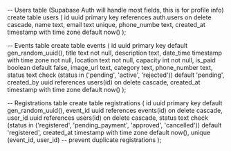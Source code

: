 -- Users table (Supabase Auth will handle most fields, this is for profile info)
create table users (
  id uuid primary key references auth.users on delete cascade,
  name text,
  email text unique,
  phone_numbe text,
  created_at timestamp with time zone default now()
);

-- Events table
create table events (
  id uuid primary key default gen_random_uuid(),
  title text not null,
  description text,
  date_time timestamp with time zone not null,
  location text not null,
  capacity int not null,
  is_paid boolean default false,
  image_url text,
  category text,
  phone_number text,
  status text check (status in ('pending', 'active', 'rejected')) default 'pending',
  created_by uuid references users(id) on delete cascade,
  created_at timestamp with time zone default now()
);

-- Registrations table
create table registrations (
  id uuid primary key default gen_random_uuid(),
  event_id uuid references events(id) on delete cascade,
  user_id uuid references users(id) on delete cascade,
  status text check (status in ('registered', 'pending_payment', 'approved', 'cancelled')) default 'registered',
  created_at timestamp with time zone default now(),
  unique (event_id, user_id) -- prevent duplicate registrations
);
